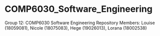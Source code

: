 # COMP6030_Software_Engineering
Group 12: COMP6030 Software Engineering Repository
Members: Louise (18059081), Nicole (18075083), Hege (19026013), Lorana (18002538)
